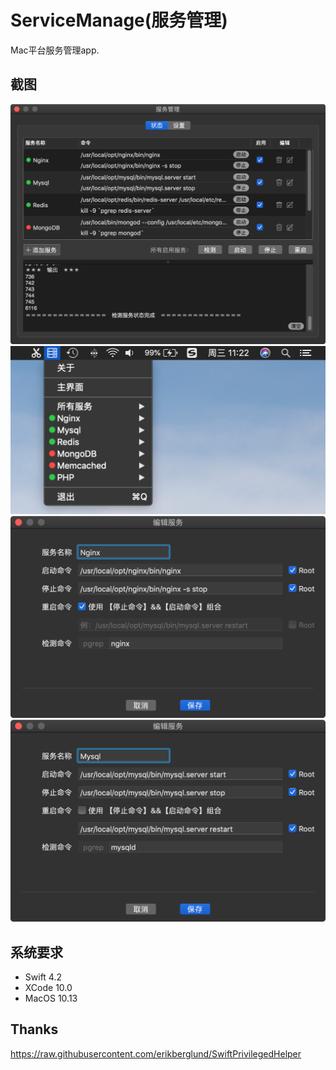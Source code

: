 # ServiceManage(服务管理)
Mac平台服务管理app.

## 截图
<img src="https://github.com/lvxiaohai/ServiceManage/raw/master/Screenshot/1.png">
<img src="https://github.com/lvxiaohai/ServiceManage/raw/master/Screenshot/2.png">
<img src="https://github.com/lvxiaohai/ServiceManage/raw/master/Screenshot/3.png">
<img src="https://github.com/lvxiaohai/ServiceManage/raw/master/Screenshot/4.png">

## 系统要求
* Swift 4.2
* XCode 10.0
* MacOS 10.13

## Thanks
<https://raw.githubusercontent.com/erikberglund/SwiftPrivilegedHelper>
